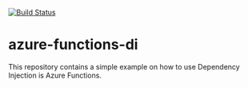 [![Build Status](https://igordemjanov.visualstudio.com/GitHub/_apis/build/status/igordemjanov.azure-functions-di?branchName=master)](https://igordemjanov.visualstudio.com/GitHub/_build/latest?definitionId=40&branchName=master)

# azure-functions-di
This repository contains a simple example on how to use Dependency Injection is Azure Functions.
